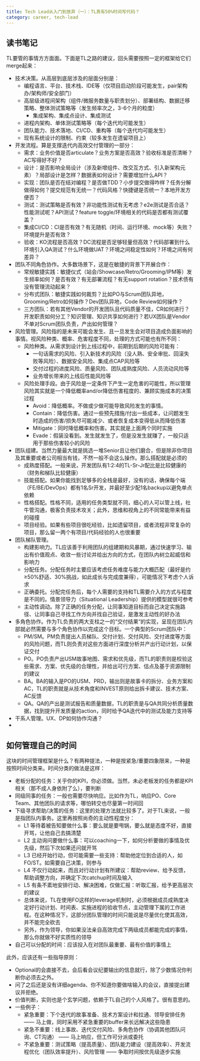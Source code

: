 ```yaml
---
title: Tech Lead从入门到放弃（一）：TL真有50%时间写代码？
category: career, tech-lead
---
```


## 读书笔记

TL要管的事情方方面面。下面是TL之路的建议，回头需要按照一定的框架给它们merge起来：

* 技术决策。从高层到底层涉及的层面分别是：
  * 编程语言、平台、技术栈、IDE等（仅项目启动阶段可能发生，pair架构办/架构师/安全部门）
  * 高层级进程间架构（组件/微服务数量与职责划分）、部署结构、数据迁移策略、整体测试策略等（发生频率次之，3-6个月的粒度）
    * 集成架构、集成点设计、集成测试
  * 进程内架构、单体测试策略等（每个迭代均可能发生）
  * 团队能力、技术落地、CI/CD、重构等（每个迭代均可能发生）
  * 现有系统设计的限制、约束（较多发生在遗留项目上）
* 开发流程。算是支撑迭代内高效交付管理的一部分：
  * 需求：业务价值是否articulate？业务方案是否高效？验收标准是否清晰？AC写得好不好？
  * 设计：是否影响全局设计（涉及新增组件、改交互方式、引入新架构元素）？局部设计是怎样？数据表如何设计？需要增加什么API？
  * 实现：团队是否在结对编程？是否做TDD？小步提交做得咋样？任务分解做得如何？提交规范有无统一？代码风格？快捷键是否统一？本地开发方便否？
  * 测试：测试策略是否有效？非功能性测试有无考虑？e2e测试是否合适？性能测试呢？API测试？feature toggle/环境相关的代码是否都有测试覆盖？
  * 集成CI/CD：CI是否有效？有无随机（时间、运行环境、mock等）失败？环境提升是否有效？
  * 验收：KO流程是否高效？DC流程是否足够轻量但高效？代码部署到什么环境引入QA测试？什么环境做UAT？环境之间稳定性如何？环境之间有何差异？
* 团队不同角色协作。大多数场景下，这是在敏捷的背景下开展合作：
  * 常规敏捷实践：敏捷仪式（站会/Showcase/Retro/Grooming/IPM等）发生频率如何？是否有效？有无部署流程？有无support rotation？技术债有没有管理流动起来？
  * 分布式团队：敏捷实践如何裁剪？比如PO与Scrum团队异地，Grooming/Retro如何操作？Dev团队异地，Code Review如何操作？
  * 三方团队：若有其他Vendor的开发团队且代码质量不佳，CR如何进行？开发职责如何分工？知识管理、知识共享如何进行？若UX团队是Vendor不单对Scrum团队负责，产出如何管理？
* 风险管理。风险指的是未来可能会发生、且一旦发生会对项目造成负面影响的事情。视风险种类、概率、危害程度不同，处理的方式可能也有所不同：
  * 风险种类。从需求到设计到上线过程中，前期到后期的风险可能有：
    * 一句话需求的风险、引入新技术的风险（没人熟、安全审批、回滚失败等风险）、数据安全风险、集成点CAP风险等
    * 交付过程的进度风险、质量风险、团队成熟度风险、人员流动风险等
    * 业务增长带来的上线后性能风险等
  * 风险处理手段。由于风险是一定条件下产生一定危害的可能性，所以管理风险其实就是一个降低概率and/or降低伤害程度的、兼顾实施成本的决策过程
    * Avoid：降低概率。不做或少做可能导致风险发生的事情。
    * Contain：降低伤害。通过一些预先措施/付出一些成本，让问题发生时造成的伤害/损失尽可能减少、或者恢复成本变得低从而降低伤害
    * Mitigate：同时降低概率和伤害。其实就是上面两个同时实施
    * Evade：假装没看到。发生就发生了，但是没发生就赚了，一般只适用于那些伤害较小的风险
* 团队组建。当然力量最大就是挑选一堆Senior且让他们磨合，但是除非你项目及其重要或者公司相当有钱，不然一般不会这么操作。那么搭配就是必须的
  * 成熟度搭配。一般来说，开发团队有1:2:4的TL-Sr-Jr配比是比较健康的（财务和梯队比较健康）
  * 技能搭配。如果你能找到足够多的全栈是最好，没有的话，确保每个端（FE/BE/DevOps）都有1名Sr开发，并最好至少配1名backup以避免单点依赖
  * 性格搭配。性格不同，适用的任务类型就不同，细心的人可以管上线，社牛管沟通，极客负责技术攻关；此外，思维和视角上的不同常能带来有益的碰撞
  * 项目经验。如果有些项目很吃经验，比如遗留项目，或者流程非常复杂的项目，那么留一两个有项目/代码经验的人也很重要
* 团队梯队管理。
  * 构建影响力。TL应该善于利用团队的组建期和风暴期，通过快速学习、输出有价值观点、收敛一些讨论并给出方向的方式，在团队内树立起威信和影响力
  * 分配任务。分配任务时主要应该考虑任务难度与能力大概匹配（最好是约≥50%舒适、30%挑战，如此成长与完成度兼得），可能情况下考虑个人诉求
  * 正确委托。分配完任务后，每个人需要的支持和TL需要介入的方式与程度是不同的。情景领导力（Situational Leadership）提供的模型就很可参考
  * 主动性调动。除了正确的任务分配，让同事知道目标而自己决定实施路径、让同事自己寻找工作方向并找自己验证，是激发主动性的好办法
* 多角色协作。作为TL负责的两大支柱之一的“交付结果”的实现，呈现在团队内部就必然需要与多个角色协作以完成这个目标。一个典型的Scrum团队中：
  * PM/SM。PM负责提出人员梯队、交付计划、交付风险、交付进度等方面的风险问题，而TL则负责对这些方面进行深度分析并产出行动计划，以保证交付
  * PO。PO负责产出USM故事地图、需求和优先级，而TL的职责则是校验这些需求、方案、优先级的合理性，并给出可行方案、估点及基于资源限制的建议
  * BA。BA的输入是PO的USM、PRD，输出则是故事卡的拆分、业务方案和AC，TL的职责就是从技术角度和INVEST原则给出拆卡建议、技术方案、AC反馈
  * QA。QA的产出是测试报告和质量数据，TL的职责是与QA共同分析质量数据，找到提升开发质量的action，同时给予QA迭代中的测试及能力支持等
* 干系人管理。UX、DP如何协作沟通？
* 

## 如何管理自己的时间 

这块的时间管理框架是什么？有两种提法，一种是按紧急/重要四象限来，一种是按照时间分类来。时间分类的做法是这样：

* 老板分配的任务：关乎你的KPI，你必须做。当然，未必老板发的任务都是KPI相关（那不成人身依附了么），要判断
* 同级同事的任务：一般也需要尽快响应。比如作为TL，响应PO、Core Team、其他团队的请求等，哪怕转交也尽量第一时间回
* 下级寻求帮助/决策的任务：这里的处理方法就比较多了。对于TL来说，一般是指团队内事务。这里再按照尚奇的主动性程度分：
  * L1 等待着被告知要做什么事：要么就是要甩锅，要么就是态度不好，直接开骂，让他自己去搞清楚
  * L2 主动询问要做什么事：可以coaching一下，如何分析要做的事情及优先级，然后下次如果还问就开骂
  * L3 已经开始行动，但可能需要一些支持：帮助他定位到合适的人，如FO/ST。如需要自己决策，则参与
  * L4 不仅行动起来，而且对行动计划有所建议：帮助review、给予反馈，帮助调整方向，并确定下次catchup时间及输入
  * L5 有条不紊地安排行动、解决困难，仅做汇报：听取汇报，给予更高层次的建议
  * 总体来说，TL在使用FO这样的leverage机制时，必须根据成员成熟度决定好行动计划、时间表、实施进程的验收节点，主动管理下属的工作进程。在这种情况下，这部分团队管理的时间只能说是尽量优化使其高效，并不能完全砍去
  * 另外，作为领导，你如果没法亲自高效完成下两级成员都能完成的事情，那么你就做不好实质性的领导
* 自己可以分配的时间：应该投入在对团队最重要、最有价值的事情上

此外，应该还有一些指导原则：
* Optional的会直接不去，会后看会议纪要输出的信息就行，除了少数情况你判断你必须去之外。
* 问了之后还是没有详细agenda、你不知道你要做啥输入的会议，直接提出建议并拒绝。
* 价值判断，实则也是个玄学问题，依赖于TL自己的个人风格了。很有意思的。
* 一些例子：
  * 紧急重要：下个迭代的故事准备、技术方案设计和拉通、领导安排任务 —— 马上做，同时采用不紧急重要的buffer来长远解决这些隐患
  * 紧急不重要：线上事故、迭代交付风险、多角色协作（协调其他团队问询、CT沟通） —— 马上响应，但工作可分派或委托
  * 不紧急重要：测试策略（提高质量）、团队能力建设（提高效率）、开发流程优化（团队效率提升）、风险管理 —— 争取时间按优先级逐步实施
